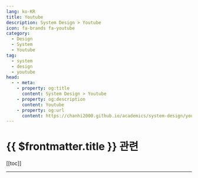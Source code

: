 ```yaml
---
lang: ko-KR
title: Youtube
description: System Design > Youtube
icon: fa-brands fa-youtube
category: 
  - Design
  - System
  - Youtube
tag: 
  - system
  - design
  - youtube
head:
  - - meta:
    - property: og:title
      content: System Design > Youtube
    - property: og:description
      content: Youtube
    - property: og:url
      content: https://chanhi2000.github.io/academics/system-design/youtube.html
---
```


# {{ $frontmatter.title }} 관련

[[toc]]

---

<MyYouTubeItems jsonName="yu-thewebsitearchitect" /><!-- The Website Architect -->
<MyYouTubeItems jsonName="yu-chainlift.official" /><!-- Chainlift -->
<MyYouTubeItems jsonName="yu-interviewpen" /><!-- Interview Pen -->
<MyYouTubeItems jsonName="yu-rbrtflyd" /><!-- Robert Floyd -->
<MyYouTubeItems jsonName="yu-ashishps_1" /><!-- Ashish Pratap Singh -->
<MyYouTubeItems jsonName="yu-DesignCourse" /><!-- DesignCourse -->
<MyYouTubeItems jsonName="yu-anthony_riera" /><!-- Anthony Riera -->
<MyYouTubeItems jsonName="yu-alialqaraghuli" /><!-- Ali Alqaraghuli, PhD -->
<MyYouTubeItems jsonName="yu-MohamadRejeb" /><!-- Mohamad Rejeb -->
<MyYouTubeItems jsonName="yu-jonowilliams26" /><!-- Jono Williams -->
<MyYouTubeItems jsonName="yu-Gdconf" /><!-- GDC -->
<MyYouTubeItems jsonName="yu-mariusespejo" /><!-- Marius Espejo -->

<TagLinks />